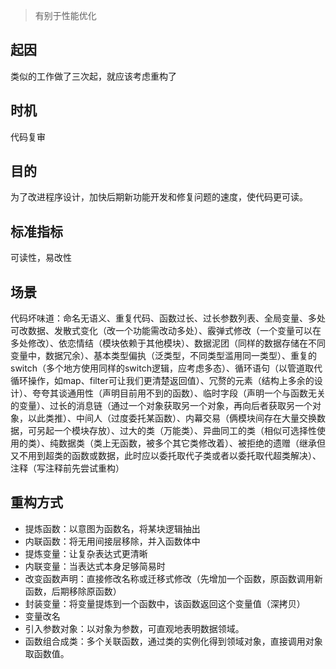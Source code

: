> 有别于性能优化

## 起因
类似的工作做了三次起，就应该考虑重构了

## 时机
代码复审

## 目的
为了改进程序设计，加快后期新功能开发和修复问题的速度，使代码更可读。

## 标准指标
可读性，易改性

## 场景
代码坏味道：命名无语义、重复代码、函数过长、过长参数列表、全局变量、多处可改数据、发散式变化（改一个功能需改动多处）、霰弹式修改（一个变量可以在多处修改）、依恋情结（模块依赖于其他模块）、数据泥团（同样的数据存储在不同变量中，数据冗余）、基本类型偏执（泛类型，不同类型滥用同一类型）、重复的switch（多个地方使用同样的switch逻辑，应考虑多态）、循环语句（以管道取代循环操作，如map、filter可让我们更清楚返回值）、冗赘的元素（结构上多余的设计）、夸夸其谈通用性（声明目前用不到的函数）、临时字段（声明一个与函数无关的变量）、过长的消息链（通过一个对象获取另一个对象，再向后者获取另一个对象，以此类推）、中间人（过度委托某函数）、内幕交易（俩模块间存在大量交换数据，可另起一个模块存放）、过大的类（万能类）、异曲同工的类（相似可选择性使用的类）、纯数据类（类上无函数，被多个其它类修改着）、被拒绝的遗赠（继承但又不用到超类的函数或数据，此时应以委托取代子类或者以委托取代超类解决）、注释（写注释前先尝试重构）

## 重构方式
* 提炼函数：以意图为函数名，将某块逻辑抽出
* 内联函数：将无用间接层移除，并入函数体中
* 提炼变量：让复杂表达式更清晰
* 内联变量：当表达式本身足够简易时
* 改变函数声明：直接修改名称或迁移式修改（先增加一个函数，原函数调用新函数，后期移除原函数）
* 封装变量：将变量提炼到一个函数中，该函数返回这个变量值（深拷贝）
* 变量改名
* 引入参数对象：以对象为参数，可直观地表明数据领域。
* 函数组合成类：多个关联函数，通过类的实例化得到领域对象，直接调用对象取函数值。


